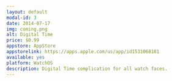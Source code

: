 ```yaml
---
layout: default
modal-id: 3
date: 2014-07-17
img: coming.png
alt: Digital Time
price: $0.99
appstore: AppStore
appstorelink: https://apps.apple.com/us/app/id1531068181
available: yes
platform: WatchOS
description: Digital Time complication for all watch faces.
---
```

